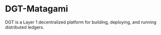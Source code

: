 # DGT-Matagami

DGT is a Layer 1 decentralized platform for building, deploying, and running distributed ledgers.
